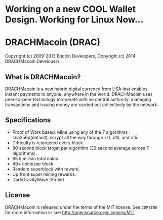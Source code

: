Working on a new COOL Wallet Design. Working for Linux Now...
===================================

DRACHMacoin (DRAC)
===================================

Copyright (c) 2009-2013 Bitcoin Developers,
Copyright (c) 2014 DRACHMacoin Developers

What is DRACHMacoin?
------------------

DRACHMacoin is a new hybrid digital currency from USA that enables instant payments to
anyone, anywhere in the world. DRACHMacoin uses peer-to-peer technology to operate
with no central authority: managing transactions and issuing money are carried
out collectively by the network.

Specifications
------------------

- Proof of Work based. Mine using any of the 7 algorithms : sha256d(default), scrypt all the way through x11, x13, and x15.
- Difficulty is retargeted every block.
- 90 second block target per algorithm (30 second average across 7 algorithms).
- 65.5 million total coins
- 49+ coins per block. 
- Random superblock with reward.
- Up front super mining rewards.
- DarkGravityWave (Strike)

License
-------

DRACHMacoin is released under the terms of the MIT license. See `COPYING` for more
information or see http://opensource.org/licenses/MIT.
